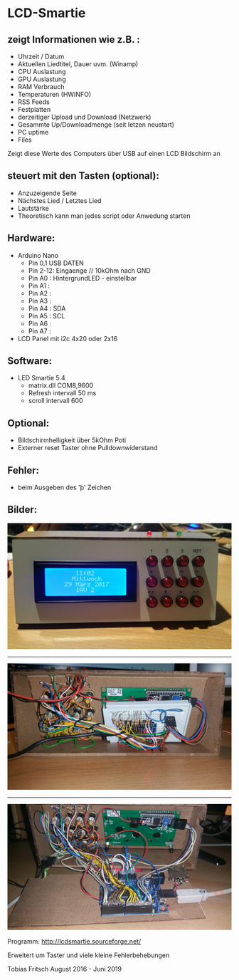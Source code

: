 # LCD-Smartie 

## zeigt Informationen wie z.B. :
- Uhrzeit / Datum
- Aktuellen Liedtitel, Dauer uvm. (Winamp)
- CPU Auslastung
- GPU Auslastung
- RAM Verbrauch
- Temperaturen (HWINFO)
- RSS Feeds
- Festplatten
- derzeitiger Upload und Download (Netzwerk)
- Gesammte Up/Downloadmenge (seit letzen neustart)
- PC uptime
- Files

Zeigt diese Werte des Computers über USB auf einen LCD Bildschirm an

## steuert mit den Tasten (optional):

- Anzuzeigende Seite
- Nächstes Lied / Letztes Lied
- Lautstärke
- Theoretisch kann man jedes script oder Anwedung starten

## Hardware:

 - Arduino Nano
   - Pin 0,1 USB DATEN
   - Pin 2-12: Eingaenge // 10kOhm nach GND
   - Pin A0 : HintergrundLED - einstellbar
   - Pin A1 :
   - Pin A2 :
   - Pin A3 :
   - Pin A4 : SDA
   - Pin A5 : SCL
   - Pin A6 :
   - Pin A7 :
 - LCD Panel mit i2c 4x20 oder 2x16

## Software:

 - LED Smartie 5.4
   - matrix.dll COM8,9600
   - Refresh intervall 50 ms
   - scroll intervall 600

## Optional:

 -  Bildschirmhelligkeit über 5kOhm Poti
 -  Externer reset Taster ohne Pulldownwiderstand
   
## Fehler:
 
 - beim Ausgeben des 'þ' Zeichen
 
## Bilder: 

![Bild 1](https://github.com/ToWipf/LCD-Smartie/blob/master/pic/Bild1.jpg)
***
![Bild 2](https://github.com/ToWipf/LCD-Smartie/blob/master/pic/Bild2.jpg)
***
![Bild 3](https://github.com/ToWipf/LCD-Smartie/blob/master/pic/Bild3.jpg)

Programm: http://lcdsmartie.sourceforge.net/

Erweitert um Taster und viele kleine Fehlerbehebungen
 
Tobias Fritsch  August 2016 - Juni 2019
